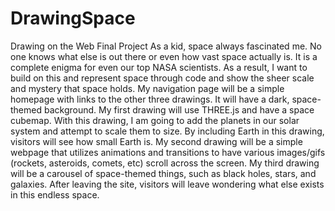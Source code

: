 # DrawingSpace
Drawing on the Web Final Project
As a kid, space always fascinated me. No one knows what else is out there or even how vast space actually is. It is a complete enigma for even our top NASA scientists. As a result, I want to build on this and represent space through code and show the sheer scale and mystery that space holds. My navigation page will be a simple homepage with links to the other three drawings. It will have a dark, space-themed background. My first drawing will use THREE.js and have a space cubemap. With this drawing, I am going to add the planets in our solar system and attempt to scale them to size. By including Earth in this drawing, visitors will see how small Earth is. My second drawing will be a simple webpage that utilizes animations and transitions to have various images/gifs (rockets, asteroids, comets, etc) scroll across the screen. My third drawing will be a carousel of space-themed things, such as black holes, stars, and galaxies. After leaving the site, visitors will leave wondering what else exists in this endless space. 
